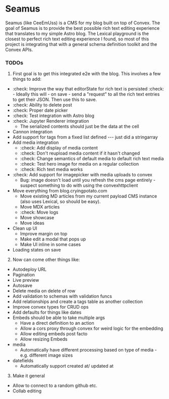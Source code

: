 # Seamus
Seamus (like CeeEmUss) is a CMS for my blog built on top of Convex. The goal of Seamus is to provide the best possible rich text editing experience that translates to my simple Astro blog. The Lexical playground is the closest to perfect rich text editing experience I found, so most of this project is integrating that with a general schema definition toolkit and the Convex APIs.


### TODOs
1. First goal is to get this integrated e2e with the blog. This involves a few things to add:

- :check: Improve the way that editorState for rich text is persisted
  :check:   - Ideally this will - on save - send a "request" to all the rich text entries to get their JSON. Then use this to save.
- :check: Ability to delete post
- :check: Proper date picker
- :check: Test integration with Astro blog
- :check: Jupyter Renderer integration
    - The serialized contents should just be the data at the cell
- Cannon integration
- Add support for tags from a fixed list defined --- just did a stringarray
- Add media integration
    - :check: Add display of media content
    - :check: Don't reupload media content if it hasn't changed
    - :check: Change semantics of default media to default rich text media
    - :check: Test hero image for media on a regular collection
    - :check: Rich text media works
- :check: Add support for imagepicker with media uploads to convex
    - Bug: image doesn't load until you refresh the cms page entirely - suspect something to do with using the convexhttpclient
- Move everything from blog.cryingpotato.com
    - Move existing MD articles from my current payload CMS instance (also uses Lexical, so should be easy).
    - Move MDX articles
    - :check: Move logs
    - Move showcase
    - Move ideas
- Clean up UI
    - Improve margin on top
    - Make edit a modal that pops up
    - Make UI inline in some cases
- Loading states on save

2. Now can come other things like:
- Autodeploy URL
- Pagination
- Live preview
- Autosave
- Delete media on delete of row
- Add validation to schemas with validation funcs
- Add relationships and create a tags table as another collection
- Improve convex types for CRUD ops
- Add defaults for things like dates
- Embeds should be able to take multiple args
    - Have a direct definition to an action
    - Allow a cors proxy through convex for weird logic for the embedding
    - Allow editing embeds post facto
    - Allow resizing Embeds
- media
    - Automatically have different processing based on type of media - e.g. different image sizes
- datefields
    - Automatically support created at/ updated at

3. Make it general
- Allow to connect to a random github etc.
- Collab editing

